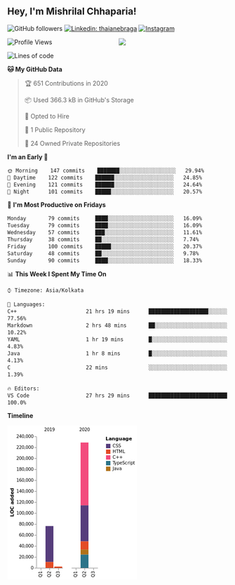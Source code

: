 <h2>Hey, I'm Mishrilal Chhaparia!</h2>

<!-- ![Mishrilal's github stats](https://github-readme-stats.vercel.app/api?username=mishrilal&theme=blue-green&show_icons=true&count_private=true) -->
![GitHub followers](https://img.shields.io/github/followers/mishrilal?color=181717&label=Follow%20%40mishrilal&logo=Github&style=for-the-badge)
[![Linkedin: thaianebraga](https://img.shields.io/badge/linkedin-%230077B5.svg?&style=for-the-badge&logo=linkedin&logoColor=white&link=https://www.linkedin.com/in/mishrilal-chhaparia-074969192/)](https://www.linkedin.com/in/mishrilal-chhaparia-074969192/)
[![Instagram](https://img.shields.io/badge/instagram-%23E4405F.svg?&style=for-the-badge&logo=instagram&logoColor=white&link=https://www.instagram.com/am_mishri/)](https://www.instagram.com/am_mishri/)


<img align='right' src="https://avatars1.githubusercontent.com/u/53535840?s=400&u=ccbf62c3091d7277d104d3666e4598207f27c197&v=4" width="250">

<!--START_SECTION:waka-->
![Profile Views](http://img.shields.io/badge/Profile%20Views-450-blue)

![Lines of code](https://img.shields.io/badge/From%20Hello%20World%20I've%20written-318392%20Lines%20of%20code-blue)

**🐱 My GitHub Data** 

> 🏆 651 Contributions in 2020
 > 
> 📦 Used 366.3 kB in GitHub's Storage 
 > 
> 💼 Opted to Hire
 > 
> 📜 1 Public Repository 
 > 
> 🔑 24 Owned Private Repositories 

**I'm an Early 🐤** 

```text
🌞 Morning    147 commits    ███████░░░░░░░░░░░░░░░░░░   29.94% 
🌆 Daytime    122 commits    ██████░░░░░░░░░░░░░░░░░░░   24.85% 
🌃 Evening    121 commits    ██████░░░░░░░░░░░░░░░░░░░   24.64% 
🌙 Night      101 commits    █████░░░░░░░░░░░░░░░░░░░░   20.57%

```
📅 **I'm Most Productive on Fridays** 

```text
Monday       79 commits     ████░░░░░░░░░░░░░░░░░░░░░   16.09% 
Tuesday      79 commits     ████░░░░░░░░░░░░░░░░░░░░░   16.09% 
Wednesday    57 commits     ███░░░░░░░░░░░░░░░░░░░░░░   11.61% 
Thursday     38 commits     ██░░░░░░░░░░░░░░░░░░░░░░░   7.74% 
Friday       100 commits    █████░░░░░░░░░░░░░░░░░░░░   20.37% 
Saturday     48 commits     ██░░░░░░░░░░░░░░░░░░░░░░░   9.78% 
Sunday       90 commits     ████░░░░░░░░░░░░░░░░░░░░░   18.33%

```


📊 **This Week I Spent My Time On** 

```text
⌚︎ Timezone: Asia/Kolkata

💬 Languages: 
C++                      21 hrs 19 mins      ███████████████████░░░░░░   77.56% 
Markdown                 2 hrs 48 mins       ██░░░░░░░░░░░░░░░░░░░░░░░   10.22% 
YAML                     1 hr 19 mins        █░░░░░░░░░░░░░░░░░░░░░░░░   4.83% 
Java                     1 hr 8 mins         █░░░░░░░░░░░░░░░░░░░░░░░░   4.13% 
C                        22 mins             ░░░░░░░░░░░░░░░░░░░░░░░░░   1.39%

🔥 Editors: 
VS Code                  27 hrs 29 mins      █████████████████████████   100.0%

```

**Timeline**

![Chart not found](https://github.com/mishrilal/mishrilal/blob/master/charts/bar_graph.png) 


<!--END_SECTION:waka-->
